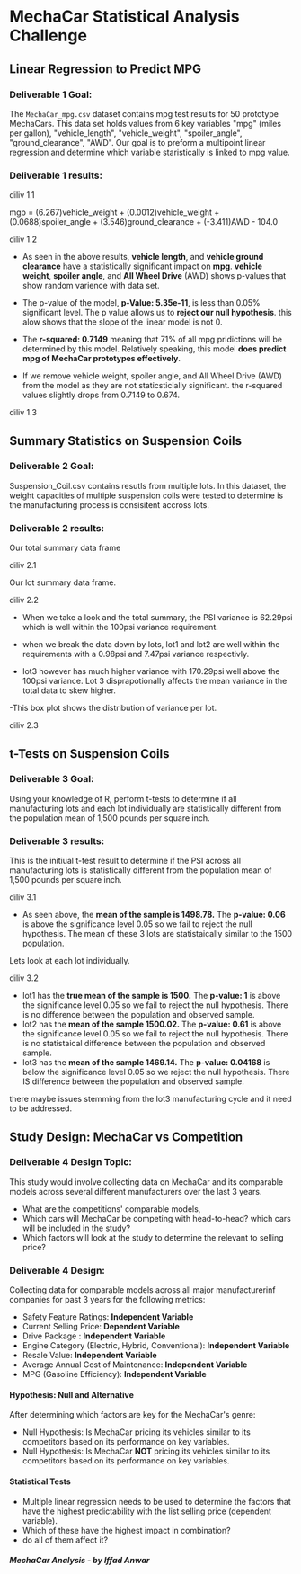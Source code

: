 # MechaCar Statistical Analysis Challenge

## Linear Regression to Predict MPG
### Deliverable 1 Goal:
The `MechaCar_mpg.csv` dataset contains mpg test results for 50 prototype MechaCars. This data set holds values from 6 key variables "mpg" (miles per gallon), "vehicle_length", "vehicle_weight", "spoiler_angle", "ground_clearance", "AWD". Our goal is to preform a multipoint linear regression and determine which variable staristically is linked to mpg value.

### Deliverable 1 results:
diliv 1.1

mgp = (6.267)vehicle_weight + (0.0012)vehicle_weight + (0.0688)spoiler_angle + (3.546)ground_clearance + (-3.411)AWD - 104.0

diliv 1.2

- As seen in the above results, **vehicle length**, and **vehicle ground clearance** have a statistically significant impact on **mpg**. **vehicle weight**, **spoiler angle**, and **All Wheel Drive** (AWD) shows p-values that show random varience with data set.

- The p-value of the model, **p-Value: 5.35e-11**, is less than 0.05% significant level. The p value allows us to **reject our null hypothesis**. this alow shows that the slope of the linear model is not 0.

- The **r-squared: 0.7149** meaning that 71% of all mpg pridictions will be determined by this model. Relatively speaking, this model **does predict mpg of MechaCar prototypes effectively**.

- If we remove vehicle weight, spoiler angle, and All Wheel Drive (AWD) from the model as they are not staticsticlally significant. the r-squared values slightly drops from 0.7149 to 0.674.

diliv 1.3

## Summary Statistics on Suspension Coils
### Deliverable 2 Goal:
Suspension_Coil.csv contains resutls from multiple lots. In this dataset, the weight capacities of multiple suspension coils were tested to determine is the manufacturing process is consisitent accross lots. 

### Deliverable 2 results:

Our total summary data frame

diliv 2.1

Our lot summary data frame.

diliv 2.2

- When we take a look and the total summary, the PSI variance is 62.29psi which is well within the 100psi variance requirement.

- when we break the data down by lots, lot1 and lot2 are well within the requirements with a 0.98psi and 7.47psi variance respectivly.

- lot3 however has much higher variance with 170.29psi well above the 100psi variance. Lot 3 disprapotionally affects the mean variance in the total data to skew higher.

-This box plot shows the distribution of variance per lot.

diliv 2.3

## t-Tests on Suspension Coils
### Deliverable 3 Goal:
Using your knowledge of R, perform t-tests to determine if all manufacturing lots and each lot individually are statistically different from the population mean of 1,500 pounds per square inch.

### Deliverable 3 results:
This is the initiual t-test result to determine if the PSI across all manufacturing lots is statistically different from the population mean of 1,500 pounds per square inch.

diliv 3.1

- As seen above, the **mean of the sample is 1498.78.** The **p-value: 0.06** is above the significance level 0.05 so we fail to reject the null hypothesis. The mean of these 3 lots are statistaically similar to the 1500 population.

Lets look at each lot individually.

diliv 3.2

- lot1 has the **true mean of the sample is 1500.** The **p-value: 1** is above the significance level 0.05 so we fail to reject the null hypothesis. There is no difference between the population and observed sample.
- lot2 has the **mean of the sample 1500.02.** The **p-value: 0.61** is above the significance level 0.05 so we fail to reject the null hypothesis. There is no statistaical difference between the population and observed sample.
- lot3 has the **mean of the sample 1469.14.** The **p-value: 0.04168** is below the significance level 0.05 so we reject the null hypothesis. There IS difference between the population and observed sample.

there maybe issues stemming from the lot3 manufacturing cycle and it need to be addressed. 

## Study Design: MechaCar vs Competition
### Deliverable 4 Design Topic:
This study would involve collecting data on MechaCar and its comparable models across several different manufacturers over the last 3 years.

- What are the competitions' comparable models, 
- Which cars will MechaCar be competing with head-to-head? which cars will be included in the study?
- Which factors will look at the study to determine the relevant to selling price?

### Deliverable 4 Design:
Collecting data for comparable models across all major manufacturerinf companies for past 3 years for the following metrics:

-  Safety Feature Ratings: **Independent Variable**
-  Current Selling Price: **Dependent Variable**
-  Drive Package : **Independent Variable**
-  Engine Category (Electric, Hybrid, Conventional): **Independent Variable**
-  Resale Value: **Independent Variable**
-  Average Annual Cost of Maintenance: **Independent Variable**
-  MPG (Gasoline Efficiency): **Independent Variable**


#### Hypothesis: Null and Alternative
After determining which factors are key for the MechaCar's genre:

- Null Hypothesis: Is MechaCar pricing its vehicles similar to its competitors based on its performance on key variables.
- Null Hypothesis: Is MechaCar **NOT** pricing its vehicles similar to its competitors based on its performance on key variables.

#### Statistical Tests
- Multiple linear regression needs to be used to determine the factors that have the highest predictability with the list selling price (dependent variable). 
- Which of these have the highest impact in combination?
- do all of them affect it?

##### MechaCar Analysis - by Iffad Anwar
